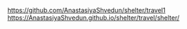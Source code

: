 https://github.com/AnastasiyaShvedun/shelter/travel1
https://AnastasiyaShvedun.github.io/shelter/travel/shelter/

